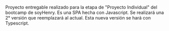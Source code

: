 Proyecto entregable realizado para la etapa de "Proyecto Individual" del bootcamp de soyHenry. 
Es una SPA hecha con Javascript. 
Se realizará una 2° versión que reemplazará al actual. Esta nueva versión se hará con Typescript.
